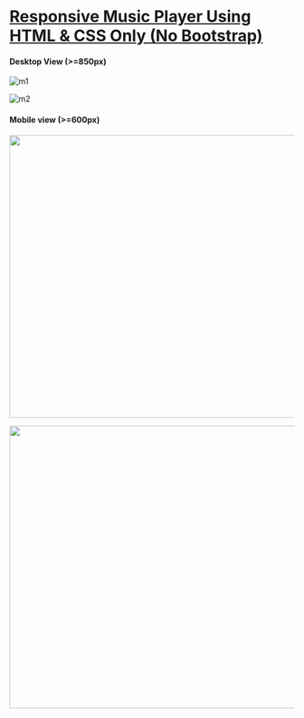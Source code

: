 <h1><u>Responsive Music Player Using HTML & CSS Only (No Bootstrap)</u></h1>

<h4>Desktop View (>=850px)</h4>

![m1](https://user-images.githubusercontent.com/108725514/193111716-b8503049-cf78-4044-9506-18586f58070a.png)

![m2](https://user-images.githubusercontent.com/108725514/193112267-0636a347-0fe5-4027-ab83-3f60467a70c7.png)

<h4>Mobile view (>=600px)</h4>

<p align="center"><img src="https://user-images.githubusercontent.com/108725514/193113054-ae5a3d51-fd09-4b39-afd9-ce504bcc146f.png" width="600px" height="500px" ></p>

<p align="center"><img src="https://user-images.githubusercontent.com/108725514/193113087-cc484d5c-990f-4cc0-8fe8-1642bcb2b712.png" width="600px" height="500px" ></p>


